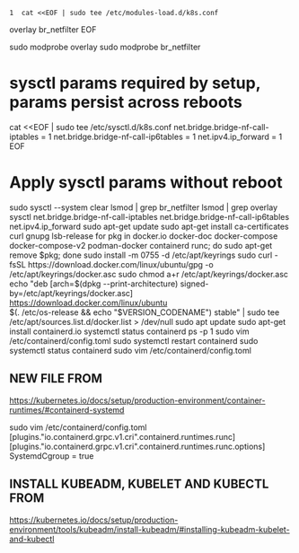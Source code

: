     1  cat <<EOF | sudo tee /etc/modules-load.d/k8s.conf
overlay
br_netfilter
EOF

sudo modprobe overlay
sudo modprobe br_netfilter
# sysctl params required by setup, params persist across reboots
cat <<EOF | sudo tee /etc/sysctl.d/k8s.conf
net.bridge.bridge-nf-call-iptables  = 1
net.bridge.bridge-nf-call-ip6tables = 1
net.ipv4.ip_forward                 = 1
EOF

# Apply sysctl params without reboot
sudo sysctl --system
clear
lsmod | grep br_netfilter
lsmod | grep overlay
sysctl net.bridge.bridge-nf-call-iptables net.bridge.bridge-nf-call-ip6tables net.ipv4.ip_forward
sudo apt-get update
sudo apt-get install ca-certificates curl gnupg lsb-release
for pkg in docker.io docker-doc docker-compose docker-compose-v2 podman-docker containerd runc; do sudo apt-get remove $pkg; done
sudo install -m 0755 -d /etc/apt/keyrings
sudo curl -fsSL https://download.docker.com/linux/ubuntu/gpg -o /etc/apt/keyrings/docker.asc
sudo chmod a+r /etc/apt/keyrings/docker.asc
echo   "deb [arch=$(dpkg --print-architecture) signed-by=/etc/apt/keyrings/docker.asc] https://download.docker.com/linux/ubuntu \
  $(. /etc/os-release && echo "$VERSION_CODENAME") stable" |   sudo tee /etc/apt/sources.list.d/docker.list > /dev/null
sudo apt update
sudo apt-get install containerd.io
systemctl status containerd
ps -p 1
sudo vim /etc/containerd/config.toml
sudo systemctl restart containerd
sudo systemctl status containerd
sudo vim /etc/containerd/config.toml



## NEW FILE FROM 
https://kubernetes.io/docs/setup/production-environment/container-runtimes/#containerd-systemd

sudo vim /etc/containerd/config.toml
[plugins."io.containerd.grpc.v1.cri".containerd.runtimes.runc]
  [plugins."io.containerd.grpc.v1.cri".containerd.runtimes.runc.options]
    SystemdCgroup = true

## INSTALL KUBEADM, KUBELET AND KUBECTL FROM
https://kubernetes.io/docs/setup/production-environment/tools/kubeadm/install-kubeadm/#installing-kubeadm-kubelet-and-kubectl